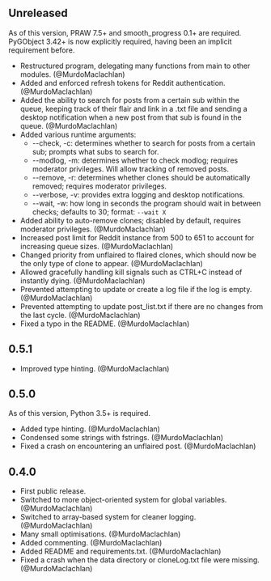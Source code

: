 ## Unreleased

As of this version, PRAW 7.5+ and smooth_progress 0.1+ are required. PyGObject 3.42+ is now explicitly required, having been an implicit requirement before.

- Restructured program, delegating many functions from main to other modules. (@MurdoMaclachlan)
- Added and enforced refresh tokens for Reddit authentication. (@MurdoMaclachlan)
- Added the ability to search for posts from a certain sub within the queue, keeping track of their flair and link in a .txt file and sending a desktop notification when a new post from that sub is found in the queue. (@MurdoMaclachlan)
- Added various runtime arguments:
    - --check, -c: determines whether to search for posts from a certain sub; prompts what subs to search for.
    - --modlog, -m: determines whether to check modlog; requires moderator privileges. Will allow tracking of removed posts.
    - --remove, -r: determines whether clones should be automatically removed; requires moderator privileges.
    - --verbose, -v: provides extra logging and desktop notifications.
    - --wait, -w: how long in seconds the program should wait in between checks; defaults to 30; format: `--wait X`
- Added ability to auto-remove clones; disabled by default, requires moderator privileges. (@MurdoMaclachlan)
- Increased post limit for Reddit instance from 500 to 651 to account for increasing queue sizes. (@MurdoMaclachlan)
- Changed priority from unflaired to flaired clones, which should now be the only type of clone to appear. (@MurdoMaclachlan)
- Allowed gracefully handling kill signals such as CTRL+C instead of instantly dying. (@MurdoMaclachlan)
- Prevented attempting to update or create a log file if the log is empty. (@MurdoMaclachlan)
- Prevented attempting to update post_list.txt if there are no changes from the last cycle. (@MurdoMaclachlan)
- Fixed a typo in the README. (@MurdoMaclachlan)

## 0.5.1

- Improved type hinting. (@MurdoMaclachlan)

## 0.5.0

As of this version, Python 3.5+ is required.

- Added type hinting. (@MurdoMaclachlan)
- Condensed some strings with fstrings. (@MurdoMaclachlan)
- Fixed a crash on encountering an unflaired post. (@MurdoMaclachlan)

## 0.4.0

- First public release.
- Switched to more object-oriented system for global variables. (@MurdoMaclachlan)
- Switched to array-based system for cleaner logging. (@MurdoMaclachlan)
- Many small optimisations. (@MurdoMaclachlan)
- Added commenting. (@MurdoMaclachlan)
- Added README and requirements.txt. (@MurdoMaclachlan)
- Fixed a crash when the data directory or cloneLog.txt file were missing. (@MurdoMaclachlan)